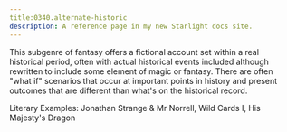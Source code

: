 ```yaml
---
title:0340.alternate-historic
description: A reference page in my new Starlight docs site.
---
```

This subgenre of fantasy offers a fictional account set within a real historical period, 
often with actual historical events included although rewritten to include some element of magic or fantasy. 
There are often "what if" scenarios that occur at important points in history 
and present outcomes that are different than what's on the historical record. 

Literary Examples: Jonathan Strange & Mr Norrell, Wild Cards I, His Majesty's Dragon